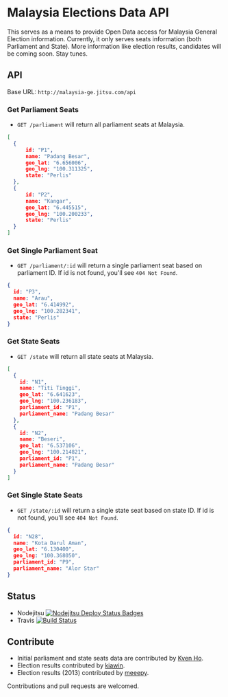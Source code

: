 Malaysia Elections Data API
=============================
This serves as a means to provide Open Data access for Malaysia General Election information. Currently, it only serves seats information (both Parliament and State). More information like election results, candidates will be coming soon. Stay tunes.

API
---
Base URL: `http://malaysia-ge.jitsu.com/api`
### Get Parliament Seats
+ `GET /parliament` will return all parliament seats at Malaysia.

```json
[
  {
      id: "P1",
      name: "Padang Besar",
      geo_lat: "6.656006",
      geo_lng: "100.311325",
      state: "Perlis"
  },
  {
      id: "P2",
      name: "Kangar",
      geo_lat: "6.445515",
      geo_lng: "100.200233",
      state: "Perlis"
  }
]
```

### Get Single Parliament Seat
+  `GET /parliament/:id` will return a single parliament seat based on parliament ID. If id is not found, you'll see `404 Not Found`.

```json
{
  id: "P3",
  name: "Arau",
  geo_lat: "6.414992",
  geo_lng: "100.282341",
  state: "Perlis"
}
```

### Get State Seats
+ `GET /state` will return all state seats at Malaysia.

```json
[
  {
    id: "N1",
    name: "Titi Tinggi",
    geo_lat: "6.641623",
    geo_lng: "100.236183",
    parliament_id: "P1",
    parliament_name: "Padang Besar"
  },
  {
    id: "N2",
    name: "Beseri",
    geo_lat: "6.537106",
    geo_lng: "100.214821",
    parliament_id: "P1",
    parliament_name: "Padang Besar"
  }
]
```

### Get Single State Seats
+  `GET /state/:id` will return a single state seat based on state ID. If id is not found, you'll see `404 Not Found`.

```json
{
  id: "N28",
  name: "Kota Darul Aman",
  geo_lat: "6.130400",
  geo_lng: "100.368050",
  parliament_id: "P9",
  parliament_name: "Alor Star"
}
```

Status
------
+ Nodejitsu [![Nodejitsu Deploy Status Badges](https://webhooks.nodejitsu.com/shernshiou/malaysia-generalelection-server.png)](https://webops.nodejitsu.com#shernshiou/malaysia-generalelection-server)
+ Travis [![Build Status](https://travis-ci.org/shernshiou/malaysia-generalelection-server.png)](https://travis-ci.org/shernshiou/malaysia-generalelection-server)


Contribute
----------
- Initial parliament and state seats data are contributed by [Kven Ho](https://github.com/imkven).
- Election results contributed by [kiawin](https://github.com/kiawin).
- Election results (2013) contributed by [meeepy](https://www.facebook.com/meeepy).

Contributions and pull requests are welcomed.
